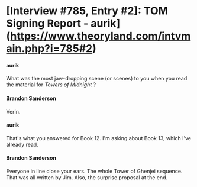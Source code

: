 # [Interview #785, Entry #2]: TOM Signing Report - aurik](https://www.theoryland.com/intvmain.php?i=785#2)

#### aurik

What was the most jaw-dropping scene (or scenes) to you when you read the material for
*Towers of Midnight*
?

#### Brandon Sanderson

Verin.

#### aurik

That's what you answered for Book 12. I'm asking about Book 13, which I've already read.

#### Brandon Sanderson

Everyone in line close your ears. The whole Tower of Ghenjei sequence. That was all written by Jim. Also, the surprise proposal at the end.

